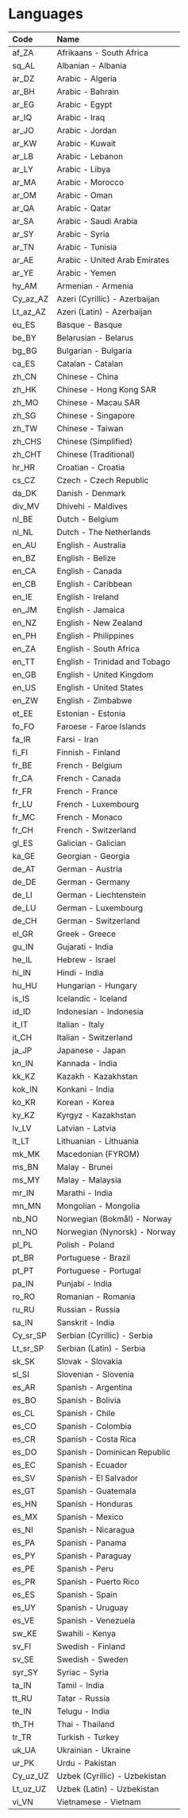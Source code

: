 # Languages

| **Code** | **Name** |
| :--- | :--- |
| af_ZA | Afrikaans - South Africa |
| sq_AL | Albanian - Albania |
| ar_DZ | Arabic - Algeria |
| ar_BH | Arabic - Bahrain |
| ar_EG | Arabic - Egypt |
| ar_IQ | Arabic - Iraq |
| ar_JO | Arabic - Jordan |
| ar_KW | Arabic - Kuwait |
| ar_LB | Arabic - Lebanon |
| ar_LY | Arabic - Libya |
| ar_MA | Arabic - Morocco |
| ar_OM | Arabic - Oman |
| ar_QA | Arabic - Qatar |
| ar_SA | Arabic - Saudi Arabia |
| ar_SY | Arabic - Syria |
| ar_TN | Arabic - Tunisia |
| ar_AE | Arabic - United Arab Emirates |
| ar_YE | Arabic - Yemen |
| hy_AM | Armenian - Armenia |
| Cy_az_AZ | Azeri (Cyrillic) - Azerbaijan |
| Lt_az_AZ | Azeri (Latin) - Azerbaijan |
| eu_ES | Basque - Basque |
| be_BY | Belarusian - Belarus |
| bg_BG | Bulgarian - Bulgaria |
| ca_ES | Catalan - Catalan |
| zh_CN | Chinese - China |
| zh_HK | Chinese - Hong Kong SAR |
| zh_MO | Chinese - Macau SAR |
| zh_SG | Chinese - Singapore |
| zh_TW | Chinese - Taiwan |
| zh_CHS | Chinese (Simplified) |
| zh_CHT | Chinese (Traditional) |
| hr_HR | Croatian - Croatia |
| cs_CZ | Czech - Czech Republic |
| da_DK | Danish - Denmark |
| div_MV | Dhivehi - Maldives |
| nl_BE | Dutch - Belgium |
| nl_NL | Dutch - The Netherlands |
| en_AU | English - Australia |
| en_BZ | English - Belize |
| en_CA | English - Canada |
| en_CB | English - Caribbean |
| en_IE | English - Ireland |
| en_JM | English - Jamaica |
| en_NZ | English - New Zealand |
| en_PH | English - Philippines |
| en_ZA | English - South Africa |
| en_TT | English - Trinidad and Tobago |
| en_GB | English - United Kingdom |
| en_US | English - United States |
| en_ZW | English - Zimbabwe |
| et_EE | Estonian - Estonia |
| fo_FO | Faroese - Faroe Islands |
| fa_IR | Farsi - Iran |
| fi_FI | Finnish - Finland |
| fr_BE | French - Belgium |
| fr_CA | French - Canada |
| fr_FR | French - France |
| fr_LU | French - Luxembourg |
| fr_MC | French - Monaco |
| fr_CH | French - Switzerland |
| gl_ES | Galician - Galician |
| ka_GE | Georgian - Georgia |
| de_AT | German - Austria |
| de_DE | German - Germany |
| de_LI | German - Liechtenstein |
| de_LU | German - Luxembourg |
| de_CH | German - Switzerland |
| el_GR | Greek - Greece |
| gu_IN | Gujarati - India |
| he_IL | Hebrew - Israel |
| hi_IN | Hindi - India |
| hu_HU | Hungarian - Hungary |
| is_IS | Icelandic - Iceland |
| id_ID | Indonesian - Indonesia |
| it_IT | Italian - Italy |
| it_CH | Italian - Switzerland |
| ja_JP | Japanese - Japan |
| kn_IN | Kannada - India |
| kk_KZ | Kazakh - Kazakhstan |
| kok_IN | Konkani - India |
| ko_KR | Korean - Korea |
| ky_KZ | Kyrgyz - Kazakhstan |
| lv_LV | Latvian - Latvia |
| lt_LT | Lithuanian - Lithuania |
| mk_MK | Macedonian (FYROM) |
| ms_BN | Malay - Brunei |
| ms_MY | Malay - Malaysia |
| mr_IN | Marathi - India |
| mn_MN | Mongolian - Mongolia |
| nb_NO | Norwegian (Bokmål) - Norway |
| nn_NO | Norwegian (Nynorsk) - Norway |
| pl_PL | Polish - Poland |
| pt_BR | Portuguese - Brazil |
| pt_PT | Portuguese - Portugal |
| pa_IN | Punjabi - India |
| ro_RO | Romanian - Romania |
| ru_RU | Russian - Russia |
| sa_IN | Sanskrit - India |
| Cy_sr_SP | Serbian (Cyrillic) - Serbia |
| Lt_sr_SP | Serbian (Latin) - Serbia |
| sk_SK | Slovak - Slovakia |
| sl_SI | Slovenian - Slovenia |
| es_AR | Spanish - Argentina |
| es_BO | Spanish - Bolivia |
| es_CL | Spanish - Chile |
| es_CO | Spanish - Colombia |
| es_CR | Spanish - Costa Rica |
| es_DO | Spanish - Dominican Republic |
| es_EC | Spanish - Ecuador |
| es_SV | Spanish - El Salvador |
| es_GT | Spanish - Guatemala |
| es_HN | Spanish - Honduras |
| es_MX | Spanish - Mexico |
| es_NI | Spanish - Nicaragua |
| es_PA | Spanish - Panama |
| es_PY | Spanish - Paraguay |
| es_PE | Spanish - Peru |
| es_PR | Spanish - Puerto Rico |
| es_ES | Spanish - Spain |
| es_UY | Spanish - Uruguay |
| es_VE | Spanish - Venezuela |
| sw_KE | Swahili - Kenya |
| sv_FI | Swedish - Finland |
| sv_SE | Swedish - Sweden |
| syr_SY | Syriac - Syria |
| ta_IN | Tamil - India |
| tt_RU | Tatar - Russia |
| te_IN | Telugu - India |
| th_TH | Thai - Thailand |
| tr_TR | Turkish - Turkey |
| uk_UA | Ukrainian - Ukraine |
| ur_PK | Urdu - Pakistan |
| Cy_uz_UZ | Uzbek (Cyrillic) - Uzbekistan |
| Lt_uz_UZ | Uzbek (Latin) - Uzbekistan |
| vi_VN | Vietnamese - Vietnam |